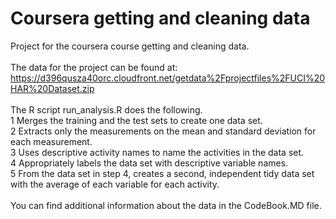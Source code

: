 # Coursera getting and cleaning data <br />
Project for the coursera course getting and cleaning data. <br />
<br />
The data for the project can be found at:<br />
https://d396qusza40orc.cloudfront.net/getdata%2Fprojectfiles%2FUCI%20HAR%20Dataset.zip<br />
<br />
The R script run_analysis.R does the following.<br />
1 Merges the training and the test sets to create one data set.<br />
2 Extracts only the measurements on the mean and standard deviation for each measurement.<br />
3 Uses descriptive activity names to name the activities in the data set.<br />
4 Appropriately labels the data set with descriptive variable names.<br />
5 From the data set in step 4, creates a second, independent tidy data set with the average of each variable for each activity.<br />
<br />
You can find additional information about the data in the CodeBook.MD file.
